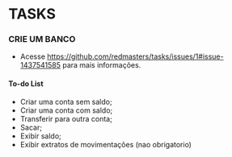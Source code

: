 # TASKS
### CRIE UM BANCO
- Acesse https://github.com/redmasters/tasks/issues/1#issue-1437541585 para mais informações.

#### To-do List
- Criar uma conta sem saldo;
- Criar uma conta com saldo;
- Transferir para outra conta;
- Sacar;
- Exibir saldo;
- Exibir extratos de movimentações (nao obrigatorio)
